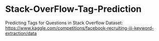 # Stack-OverFlow-Tag-Prediction
Predicting Tags for Questions in Stack Overflow
Dataset: https://www.kaggle.com/competitions/facebook-recruiting-iii-keyword-extraction/data


